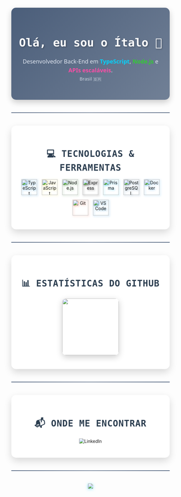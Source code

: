 <!-- README.md -->

<div align="center" style="background: linear-gradient(135deg, #4b5e7a, #718096); padding: 40px 20px; border-radius: 15px; box-shadow: 0 8px 20px rgba(0,0,0,0.2);">
  <h1 style="color: #ffffff; font-weight: 800; font-family: 'Fira Code', monospace; font-size: 36px; text-shadow: 2px 2px 4px rgba(0,0,0,0.3);">
    Olá, eu sou o Ítalo 👋
  </h1>

  <p style="font-size: 18px; color: #e0e6f0; font-family: 'Segoe UI', Tahoma, Geneva, Verdana, sans-serif; line-height: 1.6; margin: 15px 0;">
    Desenvolvedor Back-End em <strong style="color: #00d4ff;">TypeScript</strong>, <strong style="color: #33cc33;">Node.js</strong> e <strong style="color: #ff4da6;">APIs escaláveis</strong>.  
    <br/>
    <sub style="color: #cbd5e0;">Brasil 🇧🇷</sub>
  </p>
</div>

<hr style="border: none; height: 2px; background: linear-gradient(to right, #4b5e7a, #718096, #4b5e7a); margin: 40px 0;" />

<section style="background: #ffffff; border-radius: 15px; padding: 30px; max-width: 800px; margin: 0 auto; box-shadow: 0 10px 25px rgba(0,0,0,0.15);">
  <h2 style="color: #2c3e50; font-family: 'Fira Code', monospace; font-weight: 700; font-size: 28px; margin-bottom: 20px; text-align: center; text-transform: uppercase; letter-spacing: 1px;">
    💻 Tecnologias & Ferramentas
  </h2>

  <p align="center" style="margin-top: 0; display: flex; flex-wrap: wrap; justify-content: center; gap: 15px;">
    <img title="TypeScript" alt="TypeScript" src="https://cdn.jsdelivr.net/gh/devicons/devicon/icons/typescript/typescript-original.svg" height="50" style="transition: transform 0.3s ease; filter: drop-shadow(2px 2px 3px #007ACC99);" onmouseover="this.style.transform='scale(1.1)';" onmouseout="this.style.transform='scale(1)';" />
    <img title="JavaScript" alt="JavaScript" src="https://cdn.jsdelivr.net/gh/devicons/devicon/icons/javascript/javascript-original.svg" height="50" style="transition: transform 0.3s ease; filter: drop-shadow(2px 2px 3px #f0db4f99);" onmouseover="this.style.transform='scale(1.1)';" onmouseout="this.style.transform='scale(1)';" />
    <img title="Node.js" alt="Node.js" src="https://cdn.jsdelivr.net/gh/devicons/devicon/icons/nodejs/nodejs-original.svg" height="50" style="transition: transform 0.3s ease; filter: drop-shadow(2px 2px 3px #3c873a99);" onmouseover="this.style.transform='scale(1.1)';" onmouseout="this.style.transform='scale(1)';" />
    <img title="Express" alt="Express" src="https://cdn.jsdelivr.net/gh/devicons/devicon/icons/express/express-original.svg" height="50" style="transition: transform 0.3s ease; filter: drop-shadow(2px 2px 3px #00000099);" onmouseover="this.style.transform='scale(1.1)';" onmouseout="this.style.transform='scale(1)';" />
    <img title="Prisma" alt="Prisma" src="https://cdn.jsdelivr.net/gh/devicons/devicon/icons/prisma/prisma-original.svg" height="50" style="transition: transform 0.3s ease; filter: drop-shadow(2px 2px 3px #00b2ff99);" onmouseover="this.style.transform='scale(1.1)';" onmouseout="this.style.transform='scale(1)';" />
    <img title="PostgreSQL" alt="PostgreSQL" src="https://cdn.jsdelivr.net/gh/devicons/devicon/icons/postgresql/postgresql-original.svg" height="50" style="transition: transform 0.3s ease; filter: drop-shadow(2px 2px 3px #33679199);" onmouseover="this.style.transform='scale(1.1)';" onmouseout="this.style.transform='scale(1)';" />
    <img title="Docker" alt="Docker" src="https://cdn.jsdelivr.net/gh/devicons/devicon/icons/docker/docker-original.svg" height="50" style="transition: transform 0.3s ease; filter: drop-shadow(2px 2px 3px #2496ed99);" onmouseover="this.style.transform='scale(1.1)';" onmouseout="this.style.transform='scale(1)';" />
    <img title="Git" alt="Git" src="https://cdn.jsdelivr.net/gh/devicons/devicon/icons/git/git-original.svg" height="50" style="transition: transform 0.3s ease; filter: drop-shadow(2px 2px 3px #f34f2980);" onmouseover="this.style.transform='scale(1.1)';" onmouseout="this.style.transform='scale(1)';" />
    <img title="VS Code" alt="VS Code" src="https://cdn.jsdelivr.net/gh/devicons/devicon/icons/vscode/vscode-original.svg" height="50" style="transition: transform 0.3s ease; filter: drop-shadow(2px 2px 3px #007acc99);" onmouseover="this.style.transform='scale(1.1)';" onmouseout="this.style.transform='scale(1)';" />
  </p>
</section>

<hr style="border: none; height: 2px; background: linear-gradient(to right, #4b5e7a, #718096, #4b5e7a); margin: 40px 0;" />

<section style="background: #ffffff; border-radius: 15px; padding: 30px; max-width: 800px; margin: 0 auto; box-shadow: 0 10px 25px rgba(0,0,0,0.15);">
  <h2 style="color: #2c3e50; font-family: 'Fira Code', monospace; font-weight: 700; font-size: 28px; margin-bottom: 20px; text-align: center; text-transform: uppercase; letter-spacing: 1px;">
    📊 Estatísticas do GitHub
  </h2>

  <p align="center">
    <img height="180em" src="https://github-readme-stats.vercel.app/api/top-langs/?username=lunionte&layout=compact&theme=gradient-dark&border_radius=12" style="border-radius: 12px; box-shadow: 0 6px 20px rgba(0,0,0,0.2); transition: transform 0.3s ease;" onmouseover="this.style.transform='scale(1.02)';" onmouseout="this.style.transform='scale(1)';" />
  </p>
</section>

<hr style="border: none; height: 2px; background: linear-gradient(to right, #4b5e7a, #718096, #4b5e7a); margin: 40px 0;" />

<section style="background: #ffffff; border-radius: 15px; padding: 30px; max-width: 800px; margin: 0 auto; box-shadow: 0 10px 25px rgba(0,0,0,0.15);">
  <h2 style="color: #2c3e50; font-family: 'Fira Code', monospace; font-weight: 700; font-size: 28px; margin-bottom: 20px; text-align: center; text-transform: uppercase; letter-spacing: 1px;">
    📬 Onde me encontrar
  </h2>

  <p align="center" style="margin-top: 0;">
    <a href="https://www.linkedin.com/in/italotelesdev" target="_blank" style="text-decoration: none;">
      <img src="https://img.shields.io/badge/-LinkedIn-0077B5?style=for-the-badge&logo=linkedin&logoColor=white&color=0077B5" alt="LinkedIn" style="transition: transform 0.3s ease;" onmouseover="this.style.transform='scale(1.1)';" onmouseout="this.style.transform='scale(1)';" />
    </a>
  </p>
</section>

<hr style="border: none; height: 2px; background: linear-gradient(to right, #4b5e7a, #718096, #4b5e7a); margin: 40px 0;" />

<p align="center" style="margin: 20px 0;">
  <img src="https://readme-typing-svg.herokuapp.com?font=Fira+Code&duration=2500&pause=1000&color=00d4ff&center=true&vCenter=true&width=480&lines=Em+constante+evolução.;Construa,+quebre,+refatore,+repita." style="filter: drop-shadow(0 2px 5px rgba(0,212,255,0.5));"/>
</p>
